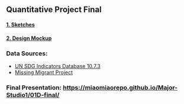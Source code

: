 ## Quantitative Project Final
#### [1. Sketches](https://github.com/miaomiaorepo/Major-Studio1/blob/main/01B-sketch/ReadMe.md)
#### [2. Design Mockup](https://github.com/miaomiaorepo/Major-Studio1/tree/main/01c-mockup)

### Data Sources: 
* [UN SDG Indicators Database 10.7.3](https://unstats.un.org/sdgs/dataportal/database)
* [Missing Migrant Project](https://missingmigrants.iom.int/downloads)

### Final Presentation: https://miaomiaorepo.github.io/Major-Studio1/01D-final/ 
